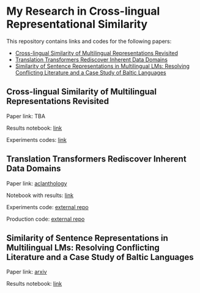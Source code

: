 # My Research in Cross-lingual Representational Similarity

This repository contains links and codes for the following papers:

- [Cross-lingual Similarity of Multilingual Representations Revisited](#cross-lingual-similarity-of-multilingual-representations-revisited)
- [Translation Transformers Rediscover Inherent Data Domains](#translation-transformers-rediscover-inherent-data-domains)
- [Similarity of Sentence Representations in Multilingual LMs: Resolving Conflicting Literature and a Case Study of Baltic Languages](#similarity-of-sentence-representations-in-multilingual-lms--resolving-conflicting-literature-and-a-case-study-of-baltic-languages)

## Cross-lingual Similarity of Multilingual Representations Revisited

Paper link: TBA

Results notebook: [link](examples/emnlp22.ipynb)

Experiments codes: [link](https://github.com/deldelmax/interlingua/blob/master/Cross-lingual_Similarity_of_Multilingual_Representations_Revisited.md)

## Translation Transformers Rediscover Inherent Data Domains

Paper link: [aclanthology](https://aclanthology.org/2021.wmt-1.65/)

Notebook with results: [link](https://github.com/deldelmax/interlingua/blob/919e64741026bffae4bc6a9251d82c77c19d338d/examples/automatic_domains_clustering.ipynb)

Experiments code: [external repo](https://github.com/TartuNLP/inherent-domains-wmt21)

Production code: [external repo](https://github.com/TartuNLP/domain_clusters)

## Similarity of Sentence Representations in Multilingual LMs: Resolving Conflicting Literature and a Case Study of Baltic Languages

Paper link: [arxiv](https://arxiv.org/abs/2109.01207)

Results notebook: [link](examples/1.%20sim-search-BalticHLT.ipynb)
